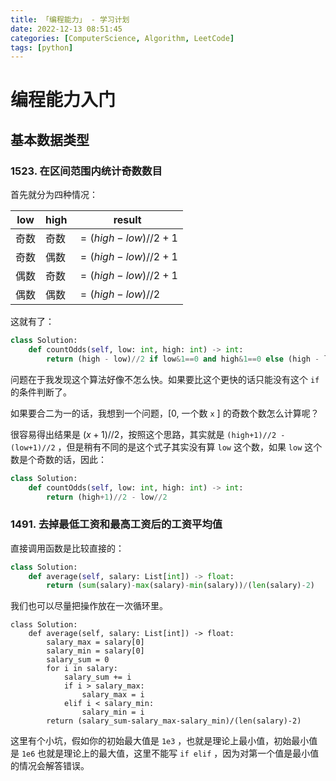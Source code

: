 ```yaml
---
title: 「编程能力」 - 学习计划
date: 2022-12-13 08:51:45
categories: [ComputerScience, Algorithm, LeetCode]
tags: [python]
---
```


# 编程能力入门

## 基本数据类型

### 1523. 在区间范围内统计奇数数目

首先就分为四种情况：

| low  | high | result               |
| ---- | ---- | -------------------- |
| 奇数 | 奇数 | $=(high-low)//2 + 1$ |
| 奇数 | 偶数 | $=(high-low)//2 + 1$ |
| 偶数 | 奇数 | $=(high-low)//2 + 1$ |
| 偶数 | 偶数 | $=(high-low)//2$     |

这就有了：

```python
class Solution:
    def countOdds(self, low: int, high: int) -> int:
        return (high - low)//2 if low&1==0 and high&1==0 else (high - low)//2 + 1
```

问题在于我发现这个算法好像不怎么快。如果要比这个更快的话只能没有这个 `if` 的条件判断了。

如果要合二为一的话，我想到一个问题，[0, 一个数 `x` ] 的奇数个数怎么计算呢？

很容易得出结果是 $(x+1)//2$，按照这个思路，其实就是 `(high+1)//2 - (low+1)//2` ，但是稍有不同的是这个式子其实没有算 `low` 这个数，如果 `low` 这个数是个奇数的话，因此：

```python
class Solution:
    def countOdds(self, low: int, high: int) -> int:
        return (high+1)//2 - low//2
```

### 1491. 去掉最低工资和最高工资后的工资平均值

直接调用函数是比较直接的：

```python
class Solution:
    def average(self, salary: List[int]) -> float:
        return (sum(salary)-max(salary)-min(salary))/(len(salary)-2)
```

我们也可以尽量把操作放在一次循环里。

```python3
class Solution:
    def average(self, salary: List[int]) -> float:
        salary_max = salary[0]
        salary_min = salary[0]
        salary_sum = 0
        for i in salary:
            salary_sum += i
            if i > salary_max:
                salary_max = i
            elif i < salary_min:
                salary_min = i
        return (salary_sum-salary_max-salary_min)/(len(salary)-2)
```

这里有个小坑，假如你的初始最大值是 `1e3` ，也就是理论上最小值，初始最小值是 `1e6` 也就是理论上的最大值，这里不能写 `if elif` ，因为对第一个值是最小值的情况会解答错误。
